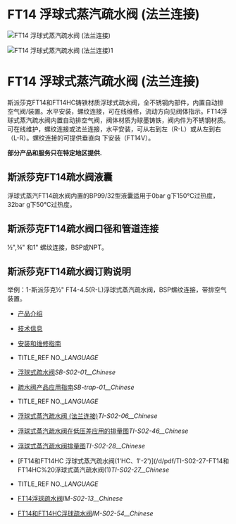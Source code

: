 

# FT14 浮球式蒸汽疏水阀 (法兰连接)

![FT14 浮球式蒸汽疏水阀 (法兰连接)](/d/file/ball/ae5eda81721f22beee2f397b31e59974.jpg)

![FT14 浮球式蒸汽疏水阀 (法兰连接)1](/d/file/ball/ae5eda81721f22beee2f397b31e59974.jpg)

# FT14 浮球式蒸汽疏水阀 (法兰连接)

斯派莎克FT14和FT14HC铸铁材质浮球式疏水阀，全不锈钢内部件，内置自动排空气阀/装置。水平安装，螺纹连接，可在线维修，流动方向见阀体指示。FT14浮球式蒸汽疏水阀内置自动排空气阀，阀体材质为球墨铸铁，阀内件为不锈钢材质。可在线维护，螺纹连接或法兰连接，水平安装，可从右到左（R-L）或从左到右（L-R）。螺纹连接的可提供垂直向 下安装（FT14V）。

**部分产品和服务只在特定地区提供.**

## 斯派莎克FT14疏水阀液囊

浮球式蒸汽FT14疏水阀内置的BP99/32型液囊适用于0bar g下150℃过热度，32bar g下50℃过热度。

## 斯派莎克FT14疏水阀口径和管道连接

½",¾" 和1" 螺纹连接，BSP或NPT。

## 斯派莎克FT14疏水阀订购说明

举例：1-斯派莎克½" FT4-4.5(R-L)浮球式蒸汽疏水阀，BSP螺纹连接，带排空气装置。

-   [产品介绍](javascript:navactive(1);)
-   [技术信息](javascript:navactive(2);)
-   [安装和维修指南](javascript:navactive(3);)

-   TITLE_REF NO.__LANGUAGE_
-   [浮球式疏水阀](/d/pdf/SB-S02-01-%E6%B5%AE%E7%90%83%E5%BC%8F%E7%96%8F%E6%B0%B4%E9%98%80.pdf)_SB-S02-01__Chinese_
-   [疏水阀产品应用指南](/d/pdf/SB-trap-01-%E7%96%8F%E6%B0%B4%E9%98%80%E4%BA%A7%E5%93%81%E5%BA%94%E7%94%A8%E6%8C%87%E5%8D%97.pdf)_SB-trap-01__Chinese_

-   TITLE_REF NO.__LANGUAGE_
-   [浮球式蒸汽疏水阀 (法兰连接)](/d/pdf/TI-S02-06-FT14%20浮球式蒸汽疏水阀%20(法兰连接).pdf)_TI-S02-06__Chinese_
-   [浮球式蒸汽疏水阀在低压差应用的排量图](/d/pdf/TI-S02-46-FT14%20浮球式蒸汽疏水阀在低压差应用的排量图.pdf)_TI-S02-46__Chinese_
-   [浮球式蒸汽疏水阀排量图](/d/pdf/TI-S02-28-FT14%20浮球式蒸汽疏水阀排量图.pdf)_TI-S02-28__Chinese_
-   [FT14和FT14HC 浮球式蒸汽疏水阀(1'HC、1'-2')](/d/pdf/TI-S02-27-FT14和FT14HC%20浮球式蒸汽疏水阀(1)_TI-S02-27__Chinese_

-   TITLE_REF NO.__LANGUAGE_
-   [FT14浮球疏水阀](/d/pdf/IM-S02-13-FT14浮球疏水阀.pdf)_IM-S02-13__Chinese_
-   [FT14和FT14HC浮球疏水阀](/d/pdf/IM-S02-54-FT14和FT14HC浮球疏水阀.pdf)_IM-S02-54__Chinese_
